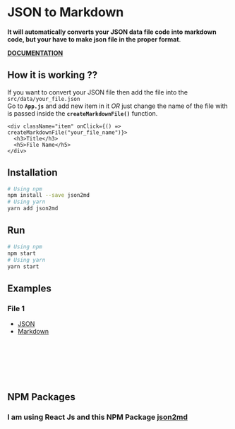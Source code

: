 # JSON to Markdown

**It will automatically converts your JSON data file code into markdown code, but your have to make json file in the proper format**.

**[DOCUMENTATION](DOCUMENTATION.md)**

## How it is working ??

If you want to convert your JSON file then add the file into the `src/data/your_file.json`
<br/>
Go to **`App.js`** and add new item in it _OR_ just change the name of the file with is passed inside the **`createMarkdownFile()`** function.
<br/>

```
<div className="item" onClick={() => createMarkdownFile("your_file_name")}>
  <h3>Title</h3>
  <h5>File Name</h5>
</div>
```

## Installation

```sh
# Using npm
npm install --save json2md
# Using yarn
yarn add json2md
```

## Run

```sh
# Using npm
npm start
# Using yarn
yarn start
```

## Examples

### File 1

- [JSON](./src/data/file1.json)
- [Markdown](./src/markdown/file1.md)

<br/>
<br/>
<br/>
<br/>
<br/>

## NPM Packages

### I am using React Js and this NPM Package [json2md](https://www.npmjs.com/package/json2md)
